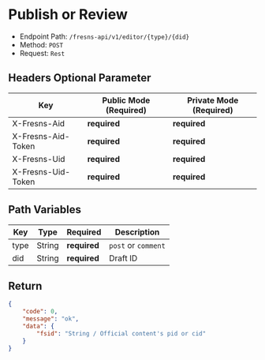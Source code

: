 # Publish or Review

- Endpoint Path: `/fresns-api/v1/editor/{type}/{did}`
- Method: `POST`
- Request: `Rest`

## Headers Optional Parameter

| Key | Public Mode (Required) | Private Mode (Required) |
| --- | --- | --- |
| X-Fresns-Aid | **required** | **required** |
| X-Fresns-Aid-Token | **required** | **required** |
| X-Fresns-Uid | **required** | **required** |
| X-Fresns-Uid-Token | **required** | **required** |

## Path Variables

| Key | Type | Required | Description |
| --- | --- | --- | --- |
| type | String | **required** | `post` or `comment` |
| did | String | **required** | Draft ID |

## Return

```json
{
    "code": 0,
    "message": "ok",
    "data": {
        "fsid": "String / Official content's pid or cid"
    }
}
```
